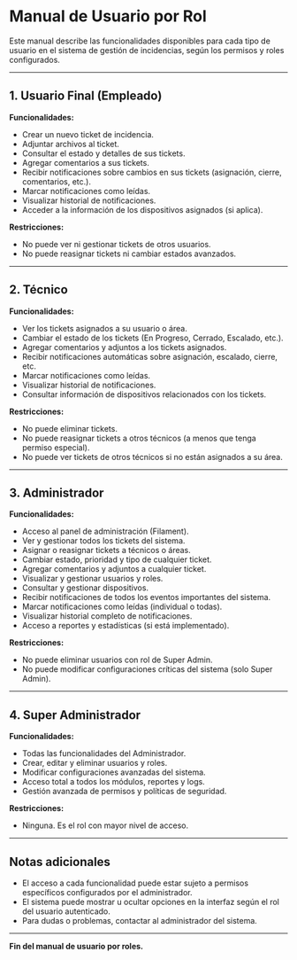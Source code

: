 # Manual de Usuario por Rol

Este manual describe las funcionalidades disponibles para cada tipo de usuario en el sistema de gestión de incidencias, según los permisos y roles configurados.

---

## 1. Usuario Final (Empleado)

**Funcionalidades:**
- Crear un nuevo ticket de incidencia.
- Adjuntar archivos al ticket.
- Consultar el estado y detalles de sus tickets.
- Agregar comentarios a sus tickets.
- Recibir notificaciones sobre cambios en sus tickets (asignación, cierre, comentarios, etc.).
- Marcar notificaciones como leídas.
- Visualizar historial de notificaciones.
- Acceder a la información de los dispositivos asignados (si aplica).

**Restricciones:**
- No puede ver ni gestionar tickets de otros usuarios.
- No puede reasignar tickets ni cambiar estados avanzados.

---

## 2. Técnico

**Funcionalidades:**
- Ver los tickets asignados a su usuario o área.
- Cambiar el estado de los tickets (En Progreso, Cerrado, Escalado, etc.).
- Agregar comentarios y adjuntos a los tickets asignados.
- Recibir notificaciones automáticas sobre asignación, escalado, cierre, etc.
- Marcar notificaciones como leídas.
- Visualizar historial de notificaciones.
- Consultar información de dispositivos relacionados con los tickets.

**Restricciones:**
- No puede eliminar tickets.
- No puede reasignar tickets a otros técnicos (a menos que tenga permiso especial).
- No puede ver tickets de otros técnicos si no están asignados a su área.

---

## 3. Administrador

**Funcionalidades:**
- Acceso al panel de administración (Filament).
- Ver y gestionar todos los tickets del sistema.
- Asignar o reasignar tickets a técnicos o áreas.
- Cambiar estado, prioridad y tipo de cualquier ticket.
- Agregar comentarios y adjuntos a cualquier ticket.
- Visualizar y gestionar usuarios y roles.
- Consultar y gestionar dispositivos.
- Recibir notificaciones de todos los eventos importantes del sistema.
- Marcar notificaciones como leídas (individual o todas).
- Visualizar historial completo de notificaciones.
- Acceso a reportes y estadísticas (si está implementado).

**Restricciones:**
- No puede eliminar usuarios con rol de Super Admin.
- No puede modificar configuraciones críticas del sistema (solo Super Admin).

---

## 4. Super Administrador

**Funcionalidades:**
- Todas las funcionalidades del Administrador.
- Crear, editar y eliminar usuarios y roles.
- Modificar configuraciones avanzadas del sistema.
- Acceso total a todos los módulos, reportes y logs.
- Gestión avanzada de permisos y políticas de seguridad.

**Restricciones:**
- Ninguna. Es el rol con mayor nivel de acceso.

---

## Notas adicionales
- El acceso a cada funcionalidad puede estar sujeto a permisos específicos configurados por el administrador.
- El sistema puede mostrar u ocultar opciones en la interfaz según el rol del usuario autenticado.
- Para dudas o problemas, contactar al administrador del sistema.

---

**Fin del manual de usuario por roles.**
